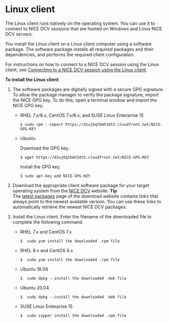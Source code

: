 # Linux client<a name="client-linux"></a>

The Linux client runs natively on the operating system\. You can use it to connect to NICE DCV sessions that are hosted on Windows and Linux NICE DCV servers\.

You install the Linux client on a Linux client computer using a software package\. The software package installs all required packages and their dependencies, and performs the required client configuration\.

For instructions on how to connect to a NICE DCV session using the Linux client, see [Connecting to a NICE DCV session using the Linux client](using-connecting-linux.md)\.

**To install the Linux client**

1. The software packages are digitally signed with a secure GPG signature\. To allow the package manager to verify the package signature, import the NICE GPG key\. To do this, open a terminal window and import the NICE GPG key\.
   + RHEL 7\.x/8\.x, CentOS 7\.x/8\.x, and SUSE Linux Enterprise 15

     ```
     $ sudo rpm --import https://d1uj6qtbmh3dt5.cloudfront.net/NICE-GPG-KEY
     ```
   + Ubuntu

     Download the GPG key\.

     ```
     $ wget https://d1uj6qtbmh3dt5.cloudfront.net/NICE-GPG-KEY
     ```

     Install the GPG key\.

     ```
     $ sudo apt-key add NICE-GPG-KEY
     ```

1. Download the appropriate client software package for your target operating system from the [NICE DCV](http://download.nice-dcv.com) website\.
**Tip**  
The [latest packages](http://download.nice-dcv.com/latest.html) page of the download website contains links that always point to the newest available version\. You can use these links to automatically retrieve the newest NICE DCV packages\.

1. Install the Linux client\. Enter the filename of the downloaded file to complete the following command\.
   + RHEL 7\.x and CentOS 7\.x

     ```
     $  sudo yum install the downloaded .rpm file
     ```
   + RHEL 8\.x and CentOS 8\.x

     ```
     $  sudo yum install the downloaded .rpm file
     ```
   + Ubuntu 18\.04

     ```
     $  sudo dpkg --install the downloaded .deb file
     ```
   + Ubuntu 20\.04

     ```
     $  sudo dpkg --install the downloaded .deb file
     ```
   + SUSE Linux Enterprise 15

     ```
     $  sudo zypper install the downloaded .rpm file
     ```